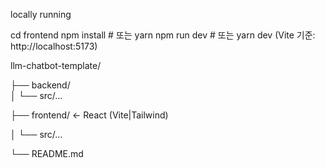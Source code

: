 locally running

cd frontend
npm install   # 또는 yarn
npm run dev   # 또는 yarn dev
(Vite 기준: http://localhost:5173)

llm-chatbot-template/

├── backend/              
│   └── src/...

├── frontend/             ← React (Vite|Tailwind)

│   └── src/...

└── README.md
